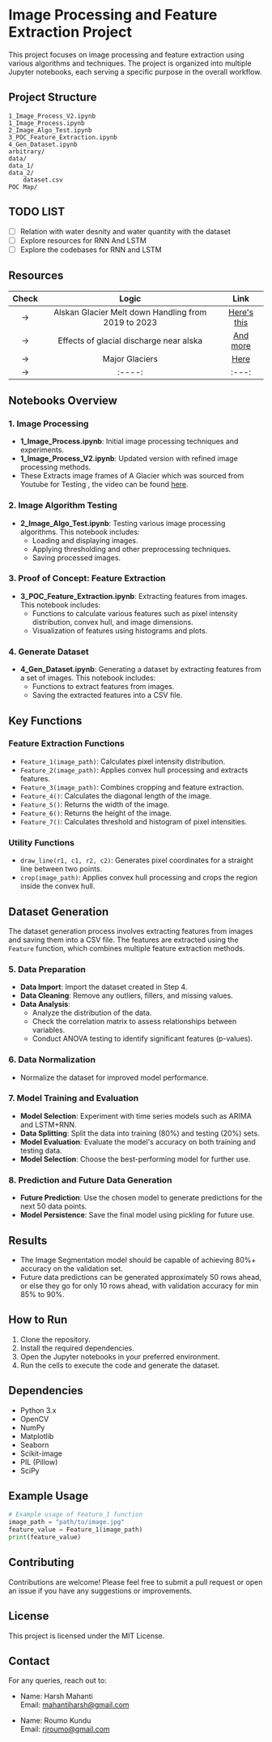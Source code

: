 # Image Processing and Feature Extraction Project

This project focuses on image processing and feature extraction using various algorithms and techniques. The project is organized into multiple Jupyter notebooks, each serving a specific purpose in the overall workflow.

## Project Structure

```
1_Image_Process_V2.ipynb
1_Image_Process.ipynb
2_Image_Algo_Test.ipynb
3_POC_Feature_Extraction.ipynb
4_Gen_Dataset.ipynb
arbitrary/
data/
data_1/
data_2/
    dataset.csv
POC Map/
```
## TODO LIST
  - [ ] Relation with water desnity and water quantity with the dataset
  - [ ] Explore resources for RNN And LSTM
  - [ ] Explore the codebases for RNN and LSTM

## Resources
| Check |                        Logic                        |                                                                                                                                                                                                                                                                                                                                                                                                                                                                                                                                                                                                                                                                                                                                                                                                                                                                                                                                                                                                                                                                                                        Link                                                                                                                                                                                                                                                                                                                                                                                                                                                                                                                                                                                                                                                                                                                                                                                                                                                                                                                                                                                                                                                                                                        |
| :---: | :-------------------------------------------------: | :----------------------------------------------------------------------------------------------------------------------------------------------------------------------------------------------------------------------------------------------------------------------------------------------------------------------------------------------------------------------------------------------------------------------------------------------------------------------------------------------------------------------------------------------------------------------------------------------------------------------------------------------------------------------------------------------------------------------------------------------------------------------------------------------------------------------------------------------------------------------------------------------------------------------------------------------------------------------------------------------------------------------------------------------------------------------------------------------------------------------------------------------------------------------------------------------------------------------------------------------------------------------------------------------------------------------------------------------------------------------------------------------------------------------------------------------------------------------------------------------------------------------------------------------------------------------------------------------------------------------------------------------------------------------------------------------------------------------------------------------------------------------------------------------------------------------------------------------------------------------------------------------------------------------------------------------------------------------------------------------------------------------------------------------------------------------------------------------------------------------------------------------------------------------------------------------------------------: |
|  ->   | Alskan Glacier Melt down Handling from 2019 to 2023 |                                                                                                                                                                                                                                                                                                                                                                                                                                                                                                                                                                                                                                                                                                                                                                                                                                                                                                                                                                                                                                                                    [Here's this](https://ieeexplore.ieee.org/stamp/stamp.jsp?arnumber=10803955)                                                                                                                                                                                                                                                                                                                                                                                                                                                                                                                                                                                                                                                                                                                                                                                                                                                                                                                                                                                                                                                                    |
|  ->   |       Effects of glacial discharge near alska       | [And more   ](https://pdf.sciencedirectassets.com/271284/1-s2.0-S0022098124X00064/1-s2.0-S0022098124000340/main.pdf?X-Amz-Security-Token=IQoJb3JpZ2luX2VjEDsaCXVzLWVhc3QtMSJHMEUCIDLxUNc%2FZfDaTlp7CWYwfvj7v9V7V8Dlxp55l%2FwDUFvsAiEAt187Z2nBO4ZLNGy65o9P3G4a1qLsX%2BX6OqlhMIP3rrQqsgUINBAFGgwwNTkwMDM1NDY4NjUiDJt6AH4O1jY4bruseSqPBQuSeVdMgK1l3igleb4gnnViwCRA%2Bnt0UCRCCmKdg19Q9lq2EqmN%2BgpY09eP9Rz02Q%2BJBBhihfqiz%2FOsjTOHrGl9x9vdcHpQEP579k8H2VjYO1oghNbw8sT0jFcn2FmO%2Bk8tjaNt6RMyEheMaf5GyGbn453VZC1ORNhW5%2FIZMVf95mbV325jNS1lBqWnHysiTcnH9sgr9yjKemiYowo2LvzWwu0B36T6cN0t5NSbsc%2Fnr66Rt7lql85CmL17GYt1L8BL4wgNb4RZlvATXjhzBwkMM%2B%2F0gz1eI3hFqeAWzRwgXxLQSOEDJSYvio2WF%2F7tRwfFJXKAfRSFaGSNjQEFeC8yv1pmHDaD5%2FtN2pwvgFf0mzZ3VP6f6LtvfnEpbPrmW%2FwIBavBkWi%2BYOXqGjOej6FTBqZua72naisEVZlPu1GiieO95QkTjWQ1QNq%2FgP89ELMXCSsf8NPgUnw%2BX%2BQTDZcDXurYEl5JwEZy2E8ttRrM5OG12vGltwzxMdjfNB4Oscwm6WDN0hEdeGya1FqI2QduzHjCcfrtrp0xjFX%2FcDoLV38k6cmUgWP5yT0OwIl9WrL1ExY0AnOh2Oy%2F0mCop2b0rJHQiBNkCzlotKS1DrrScKmDCShbOCNsKSIcysrVEipgsnyc00AxDxmCV2VMPtrw8Il%2BqKjkxQG6%2BLVRHedMbvQrmv%2BVswU2J1ESM19yj%2FrQspSWky20MwSFwRRF2pHZFFHjVYMHoj3kHg%2B5aUJmsa0ntb6CMn5iYV2RrO3rNJx8rZWzbuvSULxQ9er0a%2B8Pp7%2Bku%2FLHBnDEzDa1U9QkKFitCABI8L%2B%2FRM8RCWgA1pIAHM6lzxs1zMe9TsFygs10uZSiqHfI4rsRHIrc6kgwhYGgvAY6sQHHwxIBtwiZtKlG0eYyq0fArLNQQiAOHUgtHlk1NWGswkm2buo0yBXWn%2BRWMwD1wi6azU7qAiCavDKUo2sQByVlr0nXp3vpVJCPG6pQKwjopHbLiGBKqSurbWgL%2BAdLBPqSN562PUY33ExYe0iYwyTLHqvNk8d75u4%2BHvS0z0eXrixSZfj7tyBh3wB38RNS6XqjIyXEKdjb3inMMmNOO14u6KJwru2BQOe2JViW0Q0MVMI%3D&X-Amz-Algorithm=AWS4-HMAC-SHA256&X-Amz-Date=20250115T191010Z&X-Amz-SignedHeaders=host&X-Amz-Expires=300&X-Amz-Credential=ASIAQ3PHCVTY7USQPHNL%2F20250115%2Fus-east-1%2Fs3%2Faws4_request&X-Amz-Signature=b9c099b3b4f1b56252c057bce4fec3d6026d452f105a27267774b2613eea7e24&hash=98d2a5a116bacb3d3a2892fb79d30eb86d1965bf1cfe46f3dea0079f74c49e25&host=68042c943591013ac2b2430a89b270f6af2c76d8dfd086a07176afe7c76c2c61&pii=S0022098124000340&tid=spdf-75c7519d-24d7-4e06-840b-93c5e606cfe3&sid=f5af4f0c21923845a83833d238823f671deegxrqb&type=client&tsoh=d3d3LnNjaWVuY2VkaXJlY3QuY29t&ua=1308585e525a510f525706&rr=90282a11fc013a31&cc=in) |
|  ->   |                   Major Glaciers                    |                                                                                                                                                                                                                                                                                                                                                                                                                                                                                                                                                                                                                                                                                                                                                                                                                                                                                                                                                                                                                                                                           [Here](https://www.nature.com/articles/s41598-024-56608-y.pdf)                                                                                                                                                                                                                                                                                                                                                                                                                                                                                                                                                                                                                                                                                                                                                                                                                                                                                                                                                                                                                                                                           |
|  ->   |                       :----:                        |                                                                                                                                                                                                                                                                                                                                                                                                                                                                                                                                                                                                                                                                                                                                                                                                                                                                                                                                                                                                                                                                                                       :---:                                                                                                                                                                                                                                                                                                                                                                                                                                                                                                                                                                                                                                                                                                                                                                                                                                                                                                                                                                                                                                                                                                        |
  
## Notebooks Overview

### 1. Image Processing

- **1_Image_Process.ipynb**: Initial image processing techniques and experiments.
- **1_Image_Process_V2.ipynb**: Updated version with refined image processing methods.
- These Extracts image frames of A Glacier which was sourced from Youtube for Testing , the video can be found [here](https://www.youtube.com/shorts/xiFXn2EcvXk).

### 2. Image Algorithm Testing

- **2_Image_Algo_Test.ipynb**: Testing various image processing algorithms. This notebook includes:
  - Loading and displaying images.
  - Applying thresholding and other preprocessing techniques.
  - Saving processed images.

### 3. Proof of Concept: Feature Extraction

- **3_POC_Feature_Extraction.ipynb**: Extracting features from images. This notebook includes:
  - Functions to calculate various features such as pixel intensity distribution, convex hull, and image dimensions.
  - Visualization of features using histograms and plots.

### 4. Generate Dataset

- **4_Gen_Dataset.ipynb**: Generating a dataset by extracting features from a set of images. This notebook includes:
  - Functions to extract features from images.
  - Saving the extracted features into a CSV file.

## Key Functions

### Feature Extraction Functions

- `Feature_1(image_path)`: Calculates pixel intensity distribution.
- `Feature_2(image_path)`: Applies convex hull processing and extracts features.
- `Feature_3(image_path)`: Combines cropping and feature extraction.
- `Feature_4()`: Calculates the diagonal length of the image.
- `Feature_5()`: Returns the width of the image.
- `Feature_6()`: Returns the height of the image.
- `Feature_7()`: Calculates threshold and histogram of pixel intensities.

### Utility Functions

- `draw_line(r1, c1, r2, c2)`: Generates pixel coordinates for a straight line between two points.
- `crop(image_path)`: Applies convex hull processing and crops the region inside the convex hull.

## Dataset Generation

The dataset generation process involves extracting features from images and saving them into a CSV file. The features are extracted using the `Feature` function, which combines multiple feature extraction methods.

### 5. Data Preparation
- **Data Import**: Import the dataset created in Step 4.
- **Data Cleaning**: Remove any outliers, fillers, and missing values.
- **Data Analysis**:
  - Analyze the distribution of the data.
  - Check the correlation matrix to assess relationships between variables.
  - Conduct ANOVA testing to identify significant features (p-values).

### 6. Data Normalization
- Normalize the dataset for improved model performance.

### 7. Model Training and Evaluation
- **Model Selection**: Experiment with time series models such as ARIMA and LSTM+RNN.
- **Data Splitting**: Split the data into training (80%) and testing (20%) sets.
- **Model Evaluation**: Evaluate the model's accuracy on both training and testing data.
- **Model Selection**: Choose the best-performing model for further use.

### 8. Prediction and Future Data Generation
- **Future Prediction**: Use the chosen model to generate predictions for the next 50 data points.
- **Model Persistence**: Save the final model using pickling for future use.

## Results

- The Image Segmentation model should be capable of achieving 80%+ accuracy on the validation set.
- Future data predictions can be generated approximately 50 rows ahead, or else they go for only 10 rows ahead, with validation accuracy for min 85% to 90%.

## How to Run

1. Clone the repository.
2. Install the required dependencies.
3. Open the Jupyter notebooks in your preferred environment.
4. Run the cells to execute the code and generate the dataset.

## Dependencies

- Python 3.x
- OpenCV
- NumPy
- Matplotlib
- Seaborn
- Scikit-image
- PIL (Pillow)
- SciPy

## Example Usage

```python
# Example usage of Feature_1 function
image_path = "path/to/image.jpg"
feature_value = Feature_1(image_path)
print(feature_value)
```

## Contributing

Contributions are welcome! Please feel free to submit a pull request or open an issue if you have any suggestions or improvements.

## License

This project is licensed under the MIT License.

## Contact

For any queries, reach out to:

- Name: Harsh Mahanti  
  Email: mahantiharsh@gmail.com

- Name: Roumo Kundu  
  Email: rjroumo@gmail.com